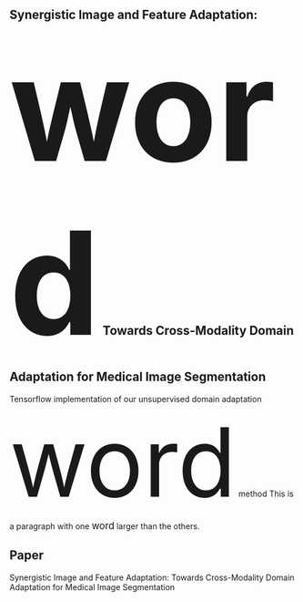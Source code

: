 ## Synergistic Image and Feature Adaptation:<br/>  <span style="font-size:12em;">word</span> Towards Cross-Modality Domain Adaptation for Medical Image Segmentation

Tensorflow implementation of our unsupervised domain adaptation <span style="font-size:12em;">word</span> method
This is a paragraph with one <span style="font-size:larger;">word</span>
larger than the others.

## Paper
Synergistic Image and Feature Adaptation: Towards Cross-Modality Domain Adaptation for Medical Image Segmentation
